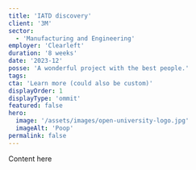 ```yaml
---
title: 'IATD discovery'
client: '3M'
sector:
  - 'Manufacturing and Engineering'
employer: 'Clearleft'
duration: '8 weeks'
date: '2023-12'
posse: 'A wonderful project with the best people.'
tags:
cta: 'Learn more (could also be custom)'
displayOrder: 1
displayType: 'ommit'
featured: false
hero:
  image: '/assets/images/open-university-logo.jpg'
  imageAlt: 'Poop'
permalink: false
---
```


Content here